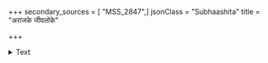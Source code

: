 +++
secondary_sources = [ "MSS_2847",]
jsonClass = "Subhaashita"
title = "अराजके जीवलोके"

+++

<details><summary>Text</summary>

अराजके जीवलोके दुर्बला बलवत्तरैः।  
बाध्यन्ते न च वित्तेषु प्रभुत्वमिह कस्यचित्॥
</details>
